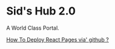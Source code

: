 # Sid's Hub 2.0

A World Class Portal.

[How To Deploy React Pages via' github ?](https://dev.to/yuribenjamin/how-to-deploy-react-app-in-github-pages-2a1f)